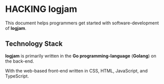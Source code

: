 # HACKING logjam

This document helps programmers get started with software-development of **logjam**.

## Technology Stack

**logjam** is primarily written in the **Go programming-language** (**Golang**) on the back-end.

With the web-based front-end written in CSS, HTML, JavaScript, and TypeScript.
